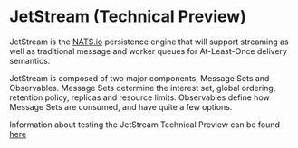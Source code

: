 # JetStream (Technical Preview)

JetStream is the [NATS.io](https://nats.io) persistence engine that will support streaming as well as traditional message and worker queues for At-Least-Once delivery semantics.

JetStream is composed of two major components, Message Sets and Observables. Message Sets determine the interest set, global ordering, retention policy, replicas and resource limits. Observables define how Message Sets are consumed, and have quite a few options.

Information about testing the JetStream Technical Preview can be found [here](https://github.com/nats-io/jetstream#readme)
